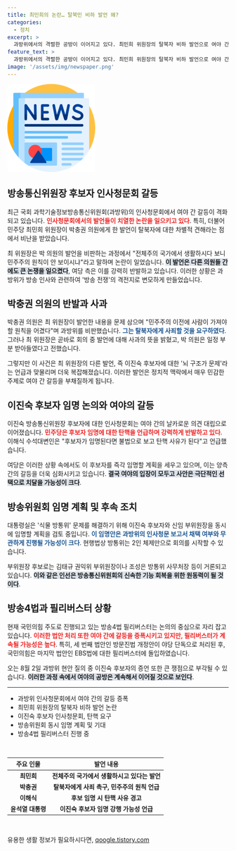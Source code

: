 ```yaml
---
title: 최민희의 논란… 탈북민 비하 발언 왜?
categories:
  - 정치
excerpt: >
  과방위에서의 격렬한 공방이 이어지고 있다. 최민희 위원장의 탈북자 비하 발언으로 여야 간 갈등이 폭발하며, 이진숙 후보자 임명 논란이 새로운 국면을 맞이했다. 국회 안팎에서 불붙은 이 정쟁, 과연 어떻게 종지부를 찍을 것인가?
feature_text: >
  과방위에서의 격렬한 공방이 이어지고 있다. 최민희 위원장의 탈북자 비하 발언으로 여야 간 갈등이 폭발하며, 이진숙 후보자 임명 논란이 새로운 국면을 맞이했다. 국회 안팎에서 불붙은 이 정쟁, 과연 어떻게 종지부를 찍을 것인가?
image: '/assets/img/newspaper.png'
---
```


<p><img src="/assets/img/newspaper.png" alt="kimp 속보" /></p>

<h2 data-ke-size="size26">방송통신위원장 후보자 인사청문회 갈등</h2>

<p data-ke-size="size16">최근 국회 과학기술정보방송통신위원회(과방위)의 인사청문회에서 여야 간 갈등이 격화되고 있습니다. <b><span style="color: #ee2323;">인사청문회에서의 발언들이 치열한 논란을 일으키고 있다</span></b>. 특히, 더불어민주당 최민희 위원장이 박충권 의원에게 한 발언이 탈북자에 대한 차별적 견해라는 점에서 비난을 받았습니다.</p>

<p data-ke-size="size16">최 위원장은 박 의원의 발언을 비판하는 과정에서 "전체주의 국가에서 생활하시다 보니 민주주의 원칙이 안 보이시냐"라고 말하며 논란이 일었습니다. <b><span style="background-color: #21538527;">이 발언은 다른 의원들 간에도 큰 논쟁을 일으켰다</span></b>, 여당 측은 이를 강력히 반발하고 있습니다. 이러한 상황은 과방위가 방송 인사와 관련하여 '방송 전쟁'의 격전지로 변모하게 만들었습니다.</p>

<h2 data-ke-size="size26">박충권 의원의 반발과 사과</h2>

<p data-ke-size="size16">박충권 의원은 최 위원장이 발언한 내용을 문제 삼으며 "민주주의 이전에 사람이 가져야 할 원칙을 어겼다"며 과방위를 비판했습니다. <b><span style="color: #1a5490;">그는 탈북자에게 사죄할 것을 요구하였다</span></b>. 그러나 최 위원장은 곧바로 회의 중 발언에 대해 사과의 뜻을 밝혔고, 박 의원은 일정 부분 받아들였다고 전했습니다.</p>

<p data-ke-size="size16">그렇지만 이 사건은 최 위원장의 다른 발언, 즉 이진숙 후보자에 대한 '뇌 구조가 문제'라는 언급과 맞물리며 더욱 복잡해졌습니다. 이러한 발언은 정치적 맥락에서 매우 민감한 주제로 여야 간 갈등을 부채질하게 됩니다.</p>

<h2 data-ke-size="size26">이진숙 후보자 임명 논의와 여야의 갈등</h2>

<p data-ke-size="size16">이진숙 방송통신위원장 후보자에 대한 인사청문회는 여야 간의 날카로운 의견 대립으로 이어졌습니다. <b><span style="color: #ee2323;">민주당은 후보자 임명에 대한 탄핵을 언급하며 강력하게 반발하고 있다</span></b>. 이해식 수석대변인은 "후보자가 임명된다면 불법으로 보고 탄핵 사유가 된다"고 언급했습니다.</p>

<p data-ke-size="size16">여당은 이러한 상황 속에서도 이 후보자를 즉각 임명할 계획을 세우고 있으며, 이는 양측 간의 갈등을 더욱 심화시키고 있습니다. <b><span style="background-color: #21538527;">결국 여야의 입장이 모두고 사안은 극단적인 선택으로 치달을 가능성이 크다</span></b>.</p>

<h2 data-ke-size="size26">방송위원회 임명 계획 및 후속 조치</h2>

<p data-ke-size="size16">대통령실은 '식물 방통위' 문제를 해결하기 위해 이진숙 후보자와 신임 부위원장을 동시에 임명할 계획을 검토 중입니다. <b><span style="color: #1a5490;">이 임명안은 과방위의 인사청문 보고서 채택 여부와 무관하게 진행될 가능성이 크다</span></b>. 현행법상 방통위는 2인 체제만으로 회의를 시작할 수 있습니다.</p>

<p data-ke-size="size16">부위원장 후보로는 김태규 권익위 부위원장이나 조성은 방통위 사무처장 등이 거론되고 있습니다. <b><span style="background-color: #21538527;">이와 같은 인선은 방송통신위원회의 신속한 기능 회복을 위한 원동력이 될 것이다</span></b>.</p>

<h2 data-ke-size="size26">방송4법과 필리버스터 상황</h2>

<p data-ke-size="size16">현재 국민의힘 주도로 진행되고 있는 방송4법 필리버스터는 논의의 중심으로 자리 잡고 있습니다. <b><span style="color: #ee2323;">이러한 법안 처리 또한 여야 간에 갈등을 증폭시키고 있지만, 필리버스터가 계속될 가능성은 높다</span></b>. 특히, 세 번째 법안인 방문진법 개정안이 야당 단독으로 처리된 후, 국민의힘은 마지막 법안인 EBS법에 대한 필리버스터에 돌입하였습니다.</p>

<p data-ke-size="size16">오는 8월 2일 과방위 현안 질의 중 이진숙 후보자의 증언 또한 큰 쟁점으로 부각될 수 있습니다. <b><span style="background-color: #21538527;">이러한 과정 속에서 여야의 공방은 계속해서 이어질 것으로 보인다</span></b>.</p>

<hr>

<ul>
    <li>과방위 인사청문회에서 여야 간의 갈등 증폭</li>
    <li>최민희 위원장의 탈북자 비하 발언 논란</li>
    <li>이진숙 후보자 인사청문회, 탄핵 요구</li>
    <li>방송위원회 동시 임명 계획 및 기대</li>
    <li>방송4법 필리버스터 진행 중</li>
</ul>

<p><br /></p>

<table style="width: 100%;">
    <thead>
        <tr>
            <th style="text-align: center;">주요 인물</th>
            <th style="text-align: center;">발언 내용</th>
        </tr>
    </thead>
    <tbody>
        <tr>
            <td style="text-align: center; height: 17px;"><b>최민희</b></td>
            <td style="text-align: center; height: 17px;"><b>전체주의 국가에서 생활하시고 있다는 발언</b></td>
        </tr>
        <tr>
            <td style="text-align: center; height: 17px;"><b>박충권</b></td>
            <td style="text-align: center; height: 17px;"><b>탈북자에게 사죄 촉구, 민주주의 원칙 언급</b></td>
        </tr>
        <tr>
            <td style="text-align: center; height: 17px;"><b>이해식</b></td>
            <td style="text-align: center; height: 17px;"><b>후보 임명 시 탄핵 사유 경고</b></td>
        </tr>
        <tr>
            <td style="text-align: center; height: 17px;"><b>윤석열 대통령</b></td>
            <td style="text-align: center; height: 17px;"><b>이진숙 후보자 임명 강행 가능성 언급</b></td>
        </tr>
    </tbody>
</table>

<p data-ke-size="size16">&nbsp;</p>
유용한 생활 정보가 필요하시다면, <a href="https://qoogle.tistory.com" rel="dofollow">qoogle.tistory.com</a>


